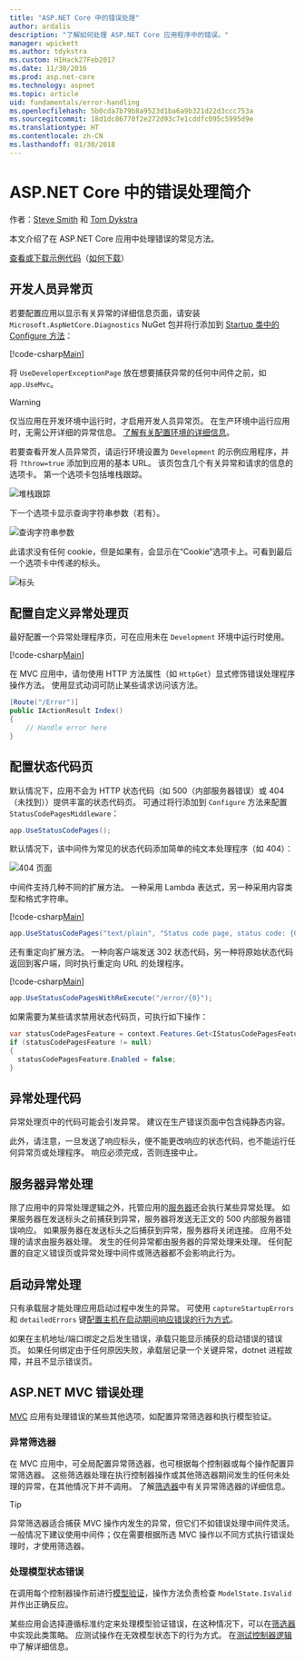 ```yaml
---
title: "ASP.NET Core 中的错误处理"
author: ardalis
description: "了解如何处理 ASP.NET Core 应用程序中的错误。"
manager: wpickett
ms.author: tdykstra
ms.custom: H1Hack27Feb2017
ms.date: 11/30/2016
ms.prod: asp.net-core
ms.technology: aspnet
ms.topic: article
uid: fundamentals/error-handling
ms.openlocfilehash: 5b0cda7b79b8a9523d1ba6a9b321d22d3ccc753a
ms.sourcegitcommit: 18d1dc86770f2e272d93c7e1cddfc095c5995d9e
ms.translationtype: HT
ms.contentlocale: zh-CN
ms.lasthandoff: 01/30/2018
---
```

# <a name="introduction-to-error-handling-in-aspnet-core"></a>ASP.NET Core 中的错误处理简介

作者：[Steve Smith](https://ardalis.com/) 和 [Tom Dykstra](https://github.com/tdykstra/)

本文介绍了在 ASP.NET Core 应用中处理错误的常见方法。

[查看或下载示例代码](https://github.com/aspnet/Docs/tree/master/aspnetcore/fundamentals/error-handling/sample)（[如何下载](xref:tutorials/index#how-to-download-a-sample)）

## <a name="the-developer-exception-page"></a>开发人员异常页

若要配置应用以显示有关异常的详细信息页面，请安装 `Microsoft.AspNetCore.Diagnostics` NuGet 包并将行添加到 [Startup 类中的 Configure 方法](startup.md)：

[!code-csharp[Main](error-handling/sample/Startup.cs?name=snippet_DevExceptionPage&highlight=7)]

将 `UseDeveloperExceptionPage` 放在想要捕获异常的任何中间件之前，如 `app.UseMvc`。

>[!WARNING]
> 仅当应用在开发环境中运行时，才启用开发人员异常页。 在生产环境中运行应用时，无需公开详细的异常信息。 [了解有关配置环境的详细信息](environments.md)。

若要查看开发人员异常页，请运行环境设置为 `Development` 的示例应用程序，并将 `?throw=true` 添加到应用的基本 URL。 该页包含几个有关异常和请求的信息的选项卡。 第一个选项卡包括堆栈跟踪。 

![堆栈跟踪](error-handling/_static/developer-exception-page.png)

下一个选项卡显示查询字符串参数（若有）。

![查询字符串参数](error-handling/_static/developer-exception-page-query.png)

此请求没有任何 cookie，但是如果有，会显示在“Cookie”选项卡上。可看到最后一个选项卡中传递的标头。

![标头](error-handling/_static/developer-exception-page-headers.png)

## <a name="configuring-a-custom-exception-handling-page"></a>配置自定义异常处理页

最好配置一个异常处理程序页，可在应用未在 `Development` 环境中运行时使用。

[!code-csharp[Main](error-handling/sample/Startup.cs?name=snippet_DevExceptionPage&highlight=11)]

在 MVC 应用中，请勿使用 HTTP 方法属性（如 `HttpGet`）显式修饰错误处理程序操作方法。 使用显式动词可防止某些请求访问该方法。

```csharp
[Route("/Error")]
public IActionResult Index()
{
    // Handle error here
}
```

## <a name="configuring-status-code-pages"></a>配置状态代码页

默认情况下，应用不会为 HTTP 状态代码（如 500（内部服务器错误）或 404（未找到））提供丰富的状态代码页。 可通过将行添加到 `Configure` 方法来配置 `StatusCodePagesMiddleware`：

```csharp
app.UseStatusCodePages();
```

默认情况下，该中间件为常见的状态代码添加简单的纯文本处理程序（如 404）：

![404 页面](error-handling/_static/default-404-status-code.png)

中间件支持几种不同的扩展方法。 一种采用 Lambda 表达式，另一种采用内容类型和格式字符串。

[!code-csharp[Main](error-handling/sample/Startup.cs?name=snippet_StatusCodePages)]

```csharp
app.UseStatusCodePages("text/plain", "Status code page, status code: {0}");
```

还有重定向扩展方法。 一种向客户端发送 302 状态代码，另一种将原始状态代码返回到客户端，同时执行重定向 URL 的处理程序。

[!code-csharp[Main](error-handling/sample/Startup.cs?name=snippet_StatusCodePagesWithRedirect)]

```csharp
app.UseStatusCodePagesWithReExecute("/error/{0}");
```

如果需要为某些请求禁用状态代码页，可执行如下操作：

```csharp
var statusCodePagesFeature = context.Features.Get<IStatusCodePagesFeature>();
if (statusCodePagesFeature != null)
{
  statusCodePagesFeature.Enabled = false;
}
```

## <a name="exception-handling-code"></a>异常处理代码

异常处理页中的代码可能会引发异常。 建议在生产错误页面中包含纯静态内容。

此外，请注意，一旦发送了响应标头，便不能更改响应的状态代码，也不能运行任何异常页或处理程序。 响应必须完成，否则连接中止。

## <a name="server-exception-handling"></a>服务器异常处理

除了应用中的异常处理逻辑之外，托管应用的[服务器](servers/index.md)还会执行某些异常处理。 如果服务器在发送标头之前捕获到异常，服务器将发送无正文的 500 内部服务器错误响应。 如果服务器在发送标头之后捕获到异常，服务器将关闭连接。 应用不处理的请求由服务器处理。 发生的任何异常都由服务器的异常处理来处理。 任何配置的自定义错误页或异常处理中间件或筛选器都不会影响此行为。

## <a name="startup-exception-handling"></a>启动异常处理

只有承载层才能处理应用启动过程中发生的异常。 可使用 `captureStartupErrors` 和 `detailedErrors` 键[配置主机在启动期间响应错误的行为方式](hosting.md#detailed-errors)。

如果在主机地址/端口绑定之后发生错误，承载只能显示捕获的启动错误的错误页。 如果任何绑定由于任何原因失败，承载层记录一个关键异常，dotnet 进程故障，并且不显示错误页。

## <a name="aspnet-mvc-error-handling"></a>ASP.NET MVC 错误处理

[MVC](xref:mvc/overview) 应用有处理错误的某些其他选项，如配置异常筛选器和执行模型验证。

### <a name="exception-filters"></a>异常筛选器

在 MVC 应用中，可全局配置异常筛选器，也可根据每个控制器或每个操作配置异常筛选器。 这些筛选器处理在执行控制器操作或其他筛选器期间发生的任何未处理的异常，在其他情况下并不调用。 了解[筛选器](../mvc/controllers/filters.md)中有关异常筛选器的详细信息。

>[!TIP]
> 异常筛选器适合捕获 MVC 操作内发生的异常，但它们不如错误处理中间件灵活。 一般情况下建议使用中间件；仅在需要根据所选 MVC 操作以不同方式执行错误处理时，才使用筛选器。

### <a name="handling-model-state-errors"></a>处理模型状态错误

在调用每个控制器操作前进行[模型验证](../mvc/models/validation.md)，操作方法负责检查 `ModelState.IsValid` 并作出正确反应。

某些应用会选择遵循标准约定来处理模型验证错误，在这种情况下，可以在[筛选器](../mvc/controllers/filters.md)中实现此类策略。 应测试操作在无效模型状态下的行为方式。 在[测试控制器逻辑](../mvc/controllers/testing.md)中了解详细信息。



